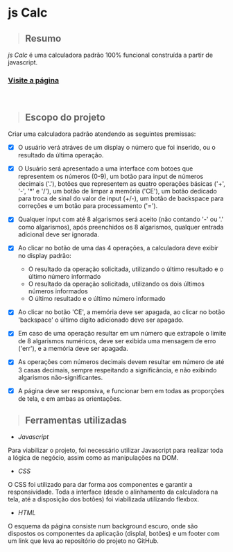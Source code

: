 # js Calc

> ## Resumo
*js Calc* é uma calculadora padrão 100% funcional construída a partir de javascript.

### [Visite a página](https://fabbiodiaz.github.io/js-calc)
<br>

> ## Escopo do projeto
Criar uma calculadora padrão atendendo as seguintes premissas:
-   [x] O usuário verá atráves de um display o número que foi inserido, ou o resultado da última operação.
-   [x] O Usuário será apresentado a uma interface com botoes que representem os números (0-9), um botão para input de números decimais ('.'), botões que representem as quatro operações básicas ('+', '-', '*' e '/'), um botão de limpar a memória ('CE'), um botão dedicado para troca de sinal do valor de input (+/-), um botão de backspace para correções e um botão para processamento ('=').
-   [x] Qualquer input com até 8 algarismos será aceito (não contando '-' ou '.' como algarismos), após preenchidos os 8 algarismos, qualquer entrada adicional deve ser ignorada.
-   [x] Ao clicar no botão de uma das 4 operações, a calculadora deve exibir no display padrão:
    * O resultado da operação solicitada, utilizando o último resultado e o último número informado
    * O resultado da operação solicitada, utilizando os dois últimos números informados
    * O último resultado e o último número informado
-   [x] Ao clicar no botão 'CE', a memória deve ser apagada, ao clicar no botão 'backspace' o último dígito adicionado deve ser apagado.
-   [x] Em caso de uma operação resultar em um número que extrapole o limite de 8 algarismos numéricos, deve ser exibida uma mensagem de erro ('err'), e a memória deve ser apagada.
-   [x] As operações com números decimais devem resultar em número de até 3 casas decimais, sempre respeitando a significância, e não exibindo algarismos não-significantes.
-   [x] A página deve ser responsiva, e funcionar bem em todas as proporções de tela, e em ambas as orientações.


> ## Ferramentas utilizadas

* *Javascript*

Para viabilizar o projeto, foi necessário utilizar Javascript para realizar toda a lógica de negócio, assim como as manipulações na DOM.

* *CSS*

O CSS foi utilizado para dar forma aos componentes e garantir a responsividade. Toda a interface (desde o alinhamento da calculadora na tela, até a disposição dos botões) foi viabilizada utilizando flexbox.

* *HTML*

O esquema da página consiste num background escuro, onde são dispostos os componentes da aplicação (displal, botões) e um footer com um link que leva ao repositório do projeto no GitHub.
